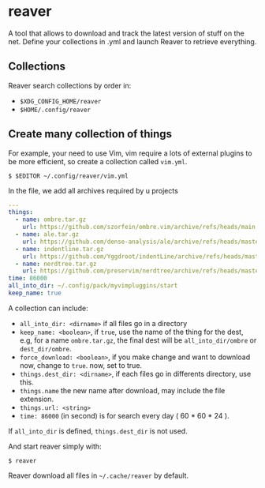 # reaver

A tool that allows to download and track the latest version of stuff on the net.
Define your collections in .yml and launch Reaver to retrieve everything.

## Collections

Reaver search collections by order in:

- `$XDG_CONFIG_HOME/reaver`
- `$HOME/.config/reaver`

## Create many collection of things

For example, your need to use Vim, vim require a lots of external plugins to be more efficient, so create a collection called `vim.yml`.

    $ $EDITOR ~/.config/reaver/vim.yml

In the file, we add all archives required by u projects

```yml
---
things:
  - name: ombre.tar.gz
    url: https://github.com/szorfein/ombre.vim/archive/refs/heads/main.tar.gz
  - name: ale.tar.gz
    url: https://github.com/dense-analysis/ale/archive/refs/heads/master.tar.gz
  - name: indentline.tar.gz
    url: https://github.com/Yggdroot/indentLine/archive/refs/heads/master.tar.gz
  - name: nerdtree.tar.gz
    url: https://github.com/preservim/nerdtree/archive/refs/heads/master.tar.gz
time: 86000
all_into_dir: ~/.config/pack/myvimpluggins/start
keep_name: true
```

A collection can include:
- `all_into_dir: <dirname>` if all files go in a directory
- `keep_name: <boolean>`, if `true`, use the name of the thing for the dest, e.g, for a name `ombre.tar.gz`, the final dest will be `all_into_dir/ombre` or `dest_dir/ombre`.
- `force_download: <boolean>`, if you make change and want to download now, change to `true`.
  now, set to true.
- `things.dest_dir: <dirname>`, if each files go in differents directory, use this.
- `things.name` the new name after download, may include the file extension.
- `things.url: <string>`
- `time: 86000` (in second) is for search every day ( 60 * 60 * 24 ).

If `all_into_dir` is defined, `things.dest_dir` is not used.

And start reaver simply with:

    $ reaver

Reaver download all files in `~/.cache/reaver` by default.
